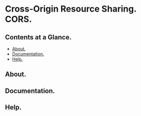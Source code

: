 # Cross-Origin Resource Sharing. CORS.





## Contents at a Glance.
* [About.](#about)
* [Documentation.](#documentation)
* [Help.](#help)





## About.





## Documentation.





## Help.
